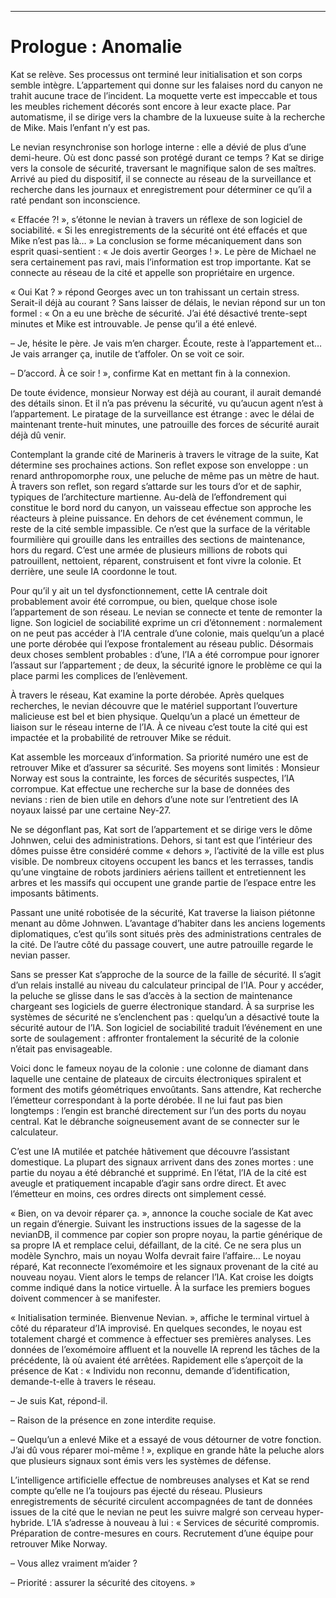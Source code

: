 ----
# Prologue : Anomalie

Kat se relève. Ses processus ont terminé leur initialisation et son corps semble intègre. L’appartement qui donne sur les falaises nord du canyon ne trahit aucune trace de l’incident. La moquette verte est impeccable et tous les meubles richement décorés sont encore à leur exacte place. Par automatisme, il se dirige vers la chambre de la luxueuse suite à la recherche de Mike. Mais l’enfant n’y est pas.

Le nevian resynchronise son horloge interne : elle a dévié de plus d’une demi-heure. Où est donc passé son protégé durant ce temps ? Kat se dirige vers la console de sécurité, traversant le magnifique salon de ses maîtres. Arrivé au pied du dispositif, il se connecte au réseau de la surveillance et recherche dans les journaux et enregistrement pour déterminer ce qu’il a raté pendant son inconscience.

« Effacée ?! », s’étonne le nevian à travers un réflexe de son logiciel de sociabilité. « Si les enregistrements de la sécurité ont été effacés et que Mike n’est pas là… » La conclusion se forme mécaniquement dans son esprit quasi-sentient : « Je dois avertir Georges ! ». Le père de Michael ne sera certainement pas ravi, mais l’information est trop importante. Kat se connecte au réseau de la cité et appelle son propriétaire en urgence.

« Oui Kat ? » répond Georges avec un ton trahissant un certain stress. Serait-il déjà au courant ? Sans laisser de délais, le nevian répond sur un ton formel : « On a eu une brèche de sécurité. J’ai été désactivé trente-sept minutes et Mike est introuvable. Je pense qu’il a été enlevé.

– Je, hésite le père. Je vais m’en charger. Écoute, reste à l’appartement et… Je vais arranger ça, inutile de t’affoler. On se voit ce soir.

– D’accord. À ce soir ! », confirme Kat en mettant fin à la connexion.

De toute évidence, monsieur Norway est déjà au courant, il aurait demandé des détails sinon. Et il n’a pas prévenu la sécurité, vu qu’aucun agent n’est à l’appartement. Le piratage de la surveillance est étrange : avec le délai de maintenant trente-huit minutes, une patrouille des forces de sécurité aurait déjà dû venir.

Contemplant la grande cité de Marineris à travers le vitrage de la suite, Kat détermine ses prochaines actions. Son reflet expose son enveloppe : un renard anthropomorphe roux, une peluche de même pas un mètre de haut. À travers son reflet, son regard s’attarde sur les tours d’or et de saphir, typiques de l’architecture martienne. Au-delà de l’effondrement qui constitue le bord nord du canyon, un vaisseau effectue son approche les réacteurs à pleine puissance. En dehors de cet événement commun, le reste de la cité semble impassible. Ce n’est que la surface de la véritable fourmilière qui grouille dans les entrailles des sections de maintenance, hors du regard. C’est une armée de plusieurs millions de robots qui patrouillent, nettoient, réparent, construisent et font vivre la colonie. Et derrière, une seule IA coordonne le tout.

Pour qu’il y ait un tel dysfonctionnement, cette IA centrale doit probablement avoir été corrompue, ou bien, quelque chose isole l’appartement de son réseau. Le nevian se connecte et tente de remonter la ligne. Son logiciel de sociabilité exprime un cri d’étonnement : normalement on ne peut pas accéder à l’IA centrale d’une colonie, mais quelqu’un a placé une porte dérobée qui l’expose frontalement au réseau public. Désormais deux choses semblent probables : d’une, l’IA a été corrompue pour ignorer l’assaut sur l’appartement ; de deux, la sécurité ignore le problème ce qui la place parmi les complices de l’enlèvement.

À travers le réseau, Kat examine la porte dérobée. Après quelques recherches, le nevian découvre que le matériel supportant l’ouverture malicieuse est bel et bien physique. Quelqu’un a placé un émetteur de liaison sur le réseau interne de l’IA. À ce niveau c’est toute la cité qui est impactée et la probabilité de retrouver Mike se réduit.

Kat assemble les morceaux d’information. Sa priorité numéro une est de retrouver Mike et d’assurer sa sécurité. Ses moyens sont limités : Monsieur Norway est sous la contrainte, les forces de sécurités suspectes, l’IA corrompue. Kat effectue une recherche sur la base de données des nevians : rien de bien utile en dehors d’une note sur l’entretient des IA noyaux laissé par une certaine Ney-27.

Ne se dégonflant pas, Kat sort de l’appartement et se dirige vers le dôme Johnwen, celui des administrations. Dehors, si tant est que l’intérieur des dômes puisse être considéré comme « dehors », l’activité de la ville est plus visible. De nombreux citoyens occupent les bancs et les terrasses, tandis qu’une vingtaine de robots jardiniers aériens taillent et entretiennent les arbres et les massifs qui occupent une grande partie de l’espace entre les imposants bâtiments.

Passant une unité robotisée de la sécurité, Kat traverse la liaison piétonne menant au dôme Johnwen. L’avantage d’habiter dans les anciens logements diplomatiques, c’est qu’ils sont situés près des administrations centrales de la cité. De l’autre côté du passage couvert, une autre patrouille regarde le nevian passer.

Sans se presser Kat s’approche de la source de la faille de sécurité. Il s’agit d’un relais installé au niveau du calculateur principal de l’IA. Pour y accéder, la peluche se glisse dans le sas d’accès à la section de maintenance chargeant ses logiciels de guerre électronique standard. À sa surprise les systèmes de sécurité ne s’enclenchent pas : quelqu’un a désactivé toute la sécurité autour de l’IA. Son logiciel de sociabilité traduit l’événement en une sorte de soulagement : affronter frontalement la sécurité de la colonie n’était pas envisageable.

Voici donc le fameux noyau de la colonie : une colonne de diamant dans laquelle une centaine de plateaux de circuits électroniques spiralent et forment des motifs géométriques envoûtants. Sans attendre, Kat recherche l’émetteur correspondant à la porte dérobée. Il ne lui faut pas bien longtemps : l’engin est branché directement sur l’un des ports du noyau central. Kat le débranche soigneusement avant de se connecter sur le calculateur.

C’est une IA mutilée et patchée hâtivement que découvre l’assistant domestique. La plupart des signaux arrivent dans des zones mortes : une partie du noyau a été débranché et supprimé. En l’état, l’IA de la cité est aveugle et pratiquement incapable d’agir sans ordre direct. Et avec l’émetteur en moins, ces ordres directs ont simplement cessé.

« Bien, on va devoir réparer ça. », annonce la couche sociale de Kat avec un regain d’énergie. Suivant les instructions issues de la sagesse de la nevianDB, il commence par copier son propre noyau, la partie générique de sa propre IA et remplace celui, défaillant, de la cité. Ce ne sera plus un modèle Synchro, mais un noyau Wolfa devrait faire l’affaire… Le noyau réparé, Kat reconnecte l’exomémoire et les signaux provenant de la cité au nouveau noyau. Vient alors le temps de relancer l’IA. Kat croise les doigts comme indiqué dans la notice virtuelle. À la surface les premiers bogues doivent commencer à se manifester.

« Initialisation terminée. Bienvenue Nevian. », affiche le terminal virtuel à côté du réparateur d’IA improvisé. En quelques secondes, le noyau est totalement chargé et commence à effectuer ses premières analyses. Les données de l’exomémoire affluent et la nouvelle IA reprend les tâches de la précédente, là où avaient été arrêtées. Rapidement elle s’aperçoit de la présence de Kat : « Individu non reconnu, demande d’identification, demande-t-elle à travers le réseau.

– Je suis Kat, répond-il.

– Raison de la présence en zone interdite requise.

– Quelqu’un a enlevé Mike et a essayé de vous détourner de votre fonction. J’ai dû vous réparer moi-même ! », explique en grande hâte la peluche alors que plusieurs signaux sont émis vers les systèmes de défense.

L’intelligence artificielle effectue de nombreuses analyses et Kat se rend compte qu’elle ne l’a toujours pas éjecté du réseau. Plusieurs enregistrements de sécurité circulent accompagnées de tant de données issues de la cité que le nevian ne peut les suivre malgré son cerveau hyper-hybride. L’IA s’adresse à nouveau à lui : « Services de sécurité compromis. Préparation de contre-mesures en cours. Recrutement d’une équipe pour retrouver Mike Norway.

– Vous allez vraiment m’aider ?

– Priorité : assurer la sécurité des citoyens. »
